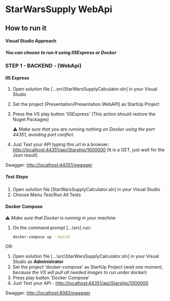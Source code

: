 ﻿
# StarWarsSupply WebApi

## How to run it

#### **Visual Studio Approach**

##### *You can choose to run it using IISExpress or Docker*

### STEP 1 - BACKEND - (WebApi)

#### **IIS Express**

1) Open solution file [...src\StarWarsSupplyCalculator.sln] in your Visual Studio
2) Set the project [Presentation/Presentation.WebAPI] as StartUp Project
3) Press the VS play button 'IISExpress' (This action should restore the Nuget Packages)

    :warning: *Make sure that you are running nothing on Docker using the port 44351, avoiding port conflict*.

4) Just Test your API typing this url in a browser: <http://localhost:44351/api/Starship/1000000> (It is a GET, just wait for the Json result)

Swagger: <http://localhost:44351/swagger>

##### **Test Steps**

1) Open solution file [StarWarsSupplyCalculator.sln] in your Visual Studio
2) Choose Menu Test/Run All Tests

#### **Docker Compose**

:warning: *Make sure that Docker is running in your machine*

1) On the command prompt [...\src\] run:

    ```sh
    docker-compose up --build
    ```

OR:

1) Open solution file [...\src\StarWarsSupplyCalculator.sln] in your Visual Studio as **Administrator**
2) Set the project 'docker-compose' as StartUp Project (*wait one moment, because the VS will pull all needed images to run under docker*)
3) Press play button 'Docker Compose'
4) Just Test your API - <http://localhost:44351/api/Starship/1000000>

Swagger: <http://localhost:8082/swagger>